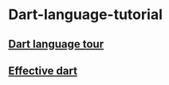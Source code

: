 # Dart-language-tutorial

## [Dart language tour](https://github.com/leroylau/Dart-language-tutorial/blob/master/tour.md)

## [Effective dart]()

